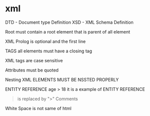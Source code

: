 # xml
DTD - Document type Definition
XSD - XML Schema Definition

Root must contain a root element that is parent  of all element

XML Prolog is optional and the first line 

TAGS all elements must have a closing tag

XML tags are case sensitive

Attributes must be quoted

Nesting XML ELEMENTS MUST BE NSSTED PROPERLY  

ENTITY REFERENCE    age &gt; 18 it is a example of ENTITY REFERENCE 

> is replaced by "&gt;"
Comments    <!-- IT IS A EXAMPLE COMMANT -->

White Space is not same of html